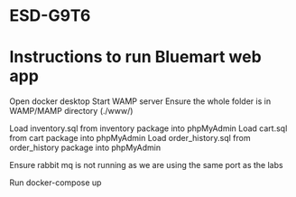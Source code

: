 # ESD-G9T6
# Instructions to run Bluemart web app
Open docker desktop
Start WAMP server
Ensure the whole folder is in WAMP/MAMP directory (./www/)

Load inventory.sql from inventory package into phpMyAdmin
Load cart.sql from cart package into phpMyAdmin
Load order_history.sql from order_history package into phpMyAdmin

Ensure rabbit mq is not running as we are using the same port as the labs

Run docker-compose up